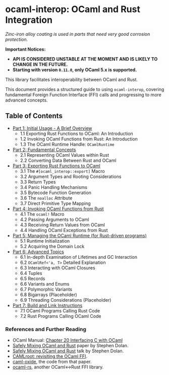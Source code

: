 # ocaml-interop: OCaml and Rust Integration

_Zinc-iron alloy coating is used in parts that need very good corrosion protection._

**Important Notices:**
*   **API IS CONSIDERED UNSTABLE AT THE MOMENT AND IS LIKELY TO CHANGE IN THE FUTURE.**
*   **Starting with version `0.11.0`, only OCaml 5.x is supported.**

This library facilitates interoperability between OCaml and Rust.

This document provides a structured guide to using `ocaml-interop`, covering fundamental Foreign
Function Interface (FFI) calls and progressing to more advanced concepts.

## Table of Contents

- [Part 1: Initial Usage - A Brief Overview](user_guides::part1_initial_usage_a_brief_overview)
  - 1.1 Exporting Rust Functions to OCaml: An Introduction
  - 1.2 Invoking OCaml Functions from Rust: An Introduction
  - 1.3 The OCaml Runtime Handle: `OCamlRuntime`
- [Part 2: Fundamental Concepts](user_guides::part2_fundamental_concepts)
  - 2.1 Representing OCaml Values within Rust
  - 2.2 Converting Data Between Rust and OCaml
- [Part 3: Exporting Rust Functions to OCaml](user_guides::part3_exporting_rust_functions_to_ocaml)
  - 3.1 The `#[ocaml_interop::export]` Macro
  - 3.2 Argument Types and Rooting Considerations
  - 3.3 Return Types
  - 3.4 Panic Handling Mechanisms
  - 3.5 Bytecode Function Generation
  - 3.6 The `noalloc` Attribute
  - 3.7 Direct Primitive Type Mapping
- [Part 4: Invoking OCaml Functions from Rust](user_guides::part4_invoking_ocaml_functions_from_rust)
  - 4.1 The `ocaml!` Macro
  - 4.2 Passing Arguments to OCaml
  - 4.3 Receiving Return Values from OCaml
  - 4.4 Handling OCaml Exceptions from Rust
- [Part 5: Managing the OCaml Runtime (for Rust-driven programs)](user_guides::part5_managing_the_ocaml_runtime_for_rust_driven_programs)
  - 5.1 Runtime Initialization
  - 5.2 Acquiring the Domain Lock
- [Part 6: Advanced Topics](user_guides::part6_advanced_topics)
  - 6.1 In-depth Examination of Lifetimes and GC Interaction
  - 6.2 `OCamlRef<'a, T>` Detailed Explanation
  - 6.3 Interacting with OCaml Closures
  - 6.4 Tuples
  - 6.5 Records
  - 6.6 Variants and Enums
  - 6.7 Polymorphic Variants
  - 6.8 Bigarrays (Placeholder)
  - 6.9 Threading Considerations (Placeholder)
- [Part 7: Build and Link Instructions](user_guides::part7_build_and_link_instructions)
  - 7.1 OCaml Programs Calling Rust Code
  - 7.2 Rust Programs Calling OCaml Code

### References and Further Reading

- OCaml Manual: [Chapter 20 Interfacing C with OCaml](https://v2.ocaml.org/manual/intfc.html)
- [Safely Mixing OCaml and Rust](https://docs.google.com/viewer?a=v&pid=sites&srcid=ZGVmYXVsdGRvbWFpbnxtbHdvcmtzaG9wcGV8Z3g6NDNmNDlmNTcxMDk1YTRmNg)
  paper by Stephen Dolan.
- [Safely Mixing OCaml and Rust](https://www.youtube.com/watch?v=UXfcENNM_ts) talk by Stephen Dolan.
- [CAMLroot: revisiting the OCaml FFI](https://arxiv.org/abs/1812.04905).
- [caml-oxide](https://github.com/stedolan/caml-oxide), the code from that paper.
- [ocaml-rs](https://github.com/zshipko/ocaml-rs), another OCaml<->Rust FFI library.

